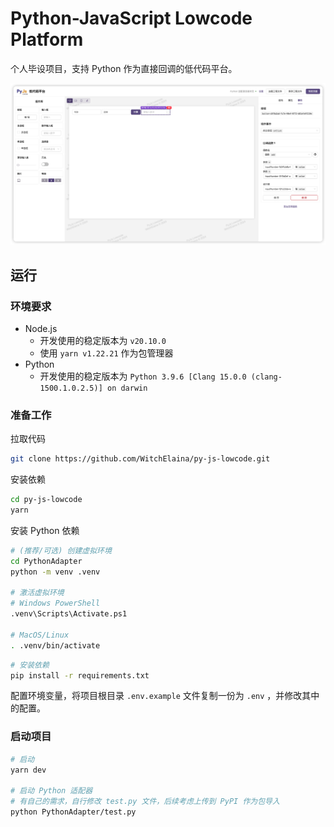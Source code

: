 # Python-JavaScript Lowcode Platform

个人毕设项目，支持 Python 作为直接回调的低代码平台。

![Python-JavaScript Lowcode Platform](/docs/img/preview.png)

## 运行

### 环境要求

- Node.js
  - 开发使用的稳定版本为 `v20.10.0`
  - 使用 `yarn v1.22.21` 作为包管理器
- Python
  - 开发使用的稳定版本为 `Python 3.9.6 [Clang 15.0.0 (clang-1500.1.0.2.5)] on darwin`

### 准备工作

拉取代码

```bash
git clone https://github.com/WitchElaina/py-js-lowcode.git
```

安装依赖

```bash
cd py-js-lowcode
yarn
```

安装 Python 依赖

```bash
# (推荐/可选) 创建虚拟环境
cd PythonAdapter
python -m venv .venv

# 激活虚拟环境
# Windows PowerShell
.venv\Scripts\Activate.ps1

# MacOS/Linux
. .venv/bin/activate
```

```bash
# 安装依赖
pip install -r requirements.txt
```

配置环境变量，将项目根目录 `.env.example` 文件复制一份为 `.env` ，并修改其中的配置。

### 启动项目

```bash
# 启动
yarn dev

# 启动 Python 适配器
# 有自己的需求，自行修改 test.py 文件，后续考虑上传到 PyPI 作为包导入
python PythonAdapter/test.py
```

